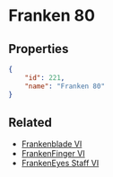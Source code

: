 # Franken 80

<no description available>

## Properties

```json
{
    "id": 221,
    "name": "Franken 80"
}
```

## Related

- [Frankenblade VI](../items/12820-frankenblade-vi.md)
- [FrankenFinger VI](../items/12821-frankenfinger-vi.md)
- [FrankenEyes Staff VI](../items/12822-frankeneyes-staff-vi.md)

